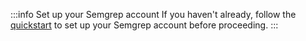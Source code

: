 :::info Set up your Semgrep account
If you haven't already, follow the [quickstart](/getting-started/quickstart/) to
set up your Semgrep account before proceeding.
:::